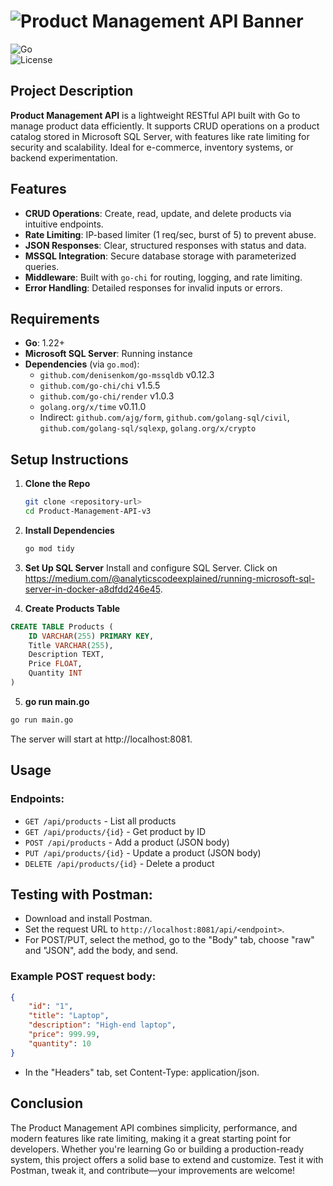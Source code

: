# ![Product Management API Banner](https://img.shields.io/badge/Product%20Management%20API-v2.0-blueviolet?style=for-the-badge&logo=go)  
![Go](https://img.shields.io/badge/Go-1.22+-00ADD8?style=flat-square&logo=go)  
![License](https://img.shields.io/badge/License-MIT-green?style=flat-square)

## Project Description

**Product Management API** is a lightweight RESTful API built with Go to manage product data efficiently. It supports CRUD operations on a product catalog stored in Microsoft SQL Server, with features like rate limiting for security and scalability. Ideal for e-commerce, inventory systems, or backend experimentation.

## Features

- **CRUD Operations**: Create, read, update, and delete products via intuitive endpoints.
- **Rate Limiting**: IP-based limiter (1 req/sec, burst of 5) to prevent abuse.
- **JSON Responses**: Clear, structured responses with status and data.
- **MSSQL Integration**: Secure database storage with parameterized queries.
- **Middleware**: Built with `go-chi` for routing, logging, and rate limiting.
- **Error Handling**: Detailed responses for invalid inputs or errors.

## Requirements

- **Go**: 1.22+
- **Microsoft SQL Server**: Running instance
- **Dependencies** (via `go.mod`):
  - `github.com/denisenkom/go-mssqldb` v0.12.3
  - `github.com/go-chi/chi` v1.5.5
  - `github.com/go-chi/render` v1.0.3
  - `golang.org/x/time` v0.11.0
  - Indirect: `github.com/ajg/form`, `github.com/golang-sql/civil`, `github.com/golang-sql/sqlexp`, `golang.org/x/crypto`

## Setup Instructions

1. **Clone the Repo**  
   ```bash
   git clone <repository-url>
   cd Product-Management-API-v3

2. **Install Dependencies**
   ```bash
   go mod tidy

3. **Set Up SQL Server**
  Install and configure SQL Server. Click on https://medium.com/@analyticscodeexplained/running-microsoft-sql-server-in-docker-a8dfdd246e45.

4. **Create Products Table**
  ```sql
  CREATE TABLE Products (
      ID VARCHAR(255) PRIMARY KEY,
      Title VARCHAR(255),
      Description TEXT,
      Price FLOAT,
      Quantity INT
  )
  ```
5. **go run main.go**
  ```bash
  go run main.go
  ```
  The server will start at http://localhost:8081.

## Usage
### Endpoints:
- `GET /api/products` - List all products
- `GET /api/products/{id}` - Get product by ID
- `POST /api/products` - Add a product (JSON body)
- `PUT /api/products/{id}` - Update a product (JSON body)
- `DELETE /api/products/{id}` - Delete a product

## Testing with Postman:
- Download and install Postman.
- Set the request URL to `http://localhost:8081/api/<endpoint>`.
- For POST/PUT, select the method, go to the "Body" tab, choose "raw" and "JSON", add the body, and send.

### Example POST request body:
  ```json
  {
      "id": "1",
      "title": "Laptop",
      "description": "High-end laptop",
      "price": 999.99,
      "quantity": 10
  }
  ```
- In the "Headers" tab, set Content-Type: application/json.

## Conclusion
The Product Management API combines simplicity, performance, and modern features like rate limiting, making it a great starting point for developers. Whether you're learning Go or building a production-ready system, this project offers a solid base to extend and customize. Test it with Postman, tweak it, and contribute—your improvements are welcome!
